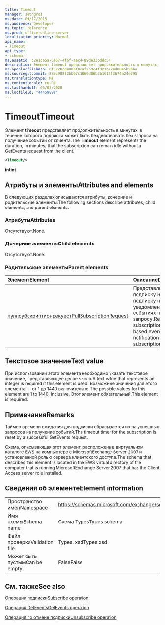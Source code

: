 ```yaml
---
title: Timeout
manager: sethgros
ms.date: 09/17/2015
ms.audience: Developer
ms.topic: reference
ms.prod: office-online-server
localization_priority: Normal
api_name:
- Timeout
api_type:
- schema
ms.assetid: c2e1ca5a-6667-4f6f-aac4-89de33bddc54
description: Элемент timeout представляет продолжительность в минутах, в течение которого подписка может быть бездействовать без запроса на получение событий от клиента.
ms.openlocfilehash: 6f3228cd480bf0eaf259c4f321bc74d0845b9bba
ms.sourcegitcommit: 88ec988f2bb67c1866d06b361615f3674a24e795
ms.translationtype: MT
ms.contentlocale: ru-RU
ms.lasthandoff: 06/03/2020
ms.locfileid: "44459898"
---
```

# <a name="timeout"></a><span data-ttu-id="51204-103">Timeout</span><span class="sxs-lookup"><span data-stu-id="51204-103">Timeout</span></span>

<span data-ttu-id="51204-104">Элемент **timeout** представляет продолжительность в минутах, в течение которого подписка может быть бездействовать без запроса на получение событий от клиента.</span><span class="sxs-lookup"><span data-stu-id="51204-104">The **Timeout** element represents the duration, in minutes, that the subscription can remain idle without a GetEvents request from the client.</span></span> 
  
```xml
<Timeout/>
```

 <span data-ttu-id="51204-105">**int**</span><span class="sxs-lookup"><span data-stu-id="51204-105">**int**</span></span>
## <a name="attributes-and-elements"></a><span data-ttu-id="51204-106">Атрибуты и элементы</span><span class="sxs-lookup"><span data-stu-id="51204-106">Attributes and elements</span></span>

<span data-ttu-id="51204-107">В следующих разделах описываются атрибуты, дочерние и родительские элементы.</span><span class="sxs-lookup"><span data-stu-id="51204-107">The following sections describe attributes, child elements, and parent elements.</span></span>
  
### <a name="attributes"></a><span data-ttu-id="51204-108">Атрибуты</span><span class="sxs-lookup"><span data-stu-id="51204-108">Attributes</span></span>

<span data-ttu-id="51204-109">Отсутствуют.</span><span class="sxs-lookup"><span data-stu-id="51204-109">None.</span></span>
  
### <a name="child-elements"></a><span data-ttu-id="51204-110">Дочерние элементы</span><span class="sxs-lookup"><span data-stu-id="51204-110">Child elements</span></span>

<span data-ttu-id="51204-111">Отсутствуют.</span><span class="sxs-lookup"><span data-stu-id="51204-111">None.</span></span>
  
### <a name="parent-elements"></a><span data-ttu-id="51204-112">Родительские элементы</span><span class="sxs-lookup"><span data-stu-id="51204-112">Parent elements</span></span>

|<span data-ttu-id="51204-113">**Элемент**</span><span class="sxs-lookup"><span data-stu-id="51204-113">**Element**</span></span>|<span data-ttu-id="51204-114">**Описание**</span><span class="sxs-lookup"><span data-stu-id="51204-114">**Description**</span></span>|
|:-----|:-----|
|[<span data-ttu-id="51204-115">пуллсубскриптионрекуест</span><span class="sxs-lookup"><span data-stu-id="51204-115">PullSubscriptionRequest</span></span>](pullsubscriptionrequest.md) <br/> |<span data-ttu-id="51204-116">Представляет подписку на подписку на уведомления о событиях по запросу.</span><span class="sxs-lookup"><span data-stu-id="51204-116">Represents a subscription to a pull-based event notification subscription.</span></span>  <br/> |
   
## <a name="text-value"></a><span data-ttu-id="51204-117">Текстовое значение</span><span class="sxs-lookup"><span data-stu-id="51204-117">Text value</span></span>

<span data-ttu-id="51204-118">При использовании этого элемента необходимо указать текстовое значение, представляющее целое число.</span><span class="sxs-lookup"><span data-stu-id="51204-118">A text value that represents an integer is required if this element is used.</span></span> <span data-ttu-id="51204-119">Возможные значения для этого элемента — от 1 до 1440 включительно.</span><span class="sxs-lookup"><span data-stu-id="51204-119">The possible values for this element are 1 to 1440, inclusive.</span></span> <span data-ttu-id="51204-120">Этот элемент обязательный.</span><span class="sxs-lookup"><span data-stu-id="51204-120">This element is required.</span></span>
  
## <a name="remarks"></a><span data-ttu-id="51204-121">Примечания</span><span class="sxs-lookup"><span data-stu-id="51204-121">Remarks</span></span>

<span data-ttu-id="51204-122">Таймер времени ожидания для подписки сбрасывается из-за успешных запросов на получение событий.</span><span class="sxs-lookup"><span data-stu-id="51204-122">The timeout timer for the subscription is reset by a successful GetEvents request.</span></span>
  
<span data-ttu-id="51204-123">Схема, описывающая этот элемент, расположена в виртуальном каталоге EWS на компьютере с MicrosoftExchange Server 2007 и установленной ролью сервера клиентского доступа.</span><span class="sxs-lookup"><span data-stu-id="51204-123">The schema that describes this element is located in the EWS virtual directory of the computer that is running MicrosoftExchange Server 2007 that has the Client Access server role installed.</span></span> 
  
## <a name="element-information"></a><span data-ttu-id="51204-124">Сведения об элементе</span><span class="sxs-lookup"><span data-stu-id="51204-124">Element information</span></span>

|||
|:-----|:-----|
|<span data-ttu-id="51204-125">Пространство имен</span><span class="sxs-lookup"><span data-stu-id="51204-125">Namespace</span></span>  <br/> |https://schemas.microsoft.com/exchange/services/2006/types  <br/> |
|<span data-ttu-id="51204-126">Имя схемы</span><span class="sxs-lookup"><span data-stu-id="51204-126">Schema name</span></span>  <br/> |<span data-ttu-id="51204-127">Схема Types</span><span class="sxs-lookup"><span data-stu-id="51204-127">Types schema</span></span>  <br/> |
|<span data-ttu-id="51204-128">Файл проверки</span><span class="sxs-lookup"><span data-stu-id="51204-128">Validation file</span></span>  <br/> |<span data-ttu-id="51204-129">Types. xsd</span><span class="sxs-lookup"><span data-stu-id="51204-129">Types.xsd</span></span>  <br/> |
|<span data-ttu-id="51204-130">Может быть пустым</span><span class="sxs-lookup"><span data-stu-id="51204-130">Can be empty</span></span>  <br/> |<span data-ttu-id="51204-131">False</span><span class="sxs-lookup"><span data-stu-id="51204-131">False</span></span>  <br/> |
   
## <a name="see-also"></a><span data-ttu-id="51204-132">См. также</span><span class="sxs-lookup"><span data-stu-id="51204-132">See also</span></span>



[<span data-ttu-id="51204-133">Операции подписки</span><span class="sxs-lookup"><span data-stu-id="51204-133">Subscribe operation</span></span>](subscribe-operation.md)
  
[<span data-ttu-id="51204-134">Операция GetEvents</span><span class="sxs-lookup"><span data-stu-id="51204-134">GetEvents operation</span></span>](getevents-operation.md)
  
[<span data-ttu-id="51204-135">Операция по отмене подписки</span><span class="sxs-lookup"><span data-stu-id="51204-135">Unsubscribe operation</span></span>](unsubscribe-operation.md)

